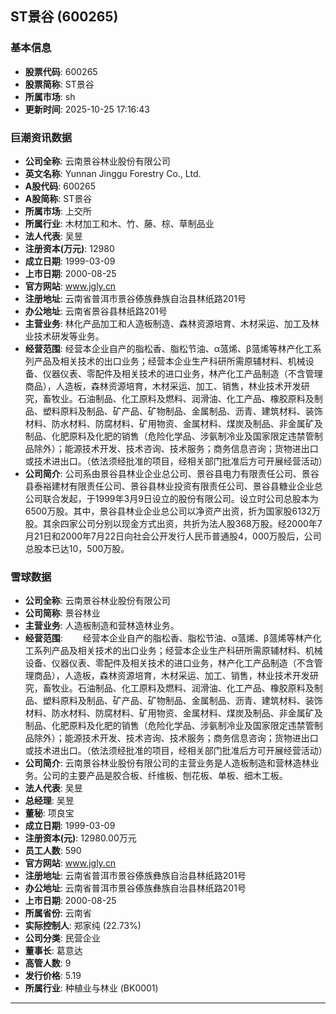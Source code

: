 ## ST景谷 (600265)

### 基本信息

- **股票代码**: 600265
- **股票简称**: ST景谷
- **所属市场**: sh
- **更新时间**: 2025-10-25 17:16:43

### 巨潮资讯数据

- **公司全称**: 云南景谷林业股份有限公司
- **英文名称**: Yunnan Jinggu Forestry Co., Ltd.
- **A股代码**: 600265
- **A股简称**: ST景谷
- **所属市场**: 上交所
- **所属行业**: 木材加工和木、竹、藤、棕、草制品业
- **法人代表**: 吴昱
- **注册资本(万元)**: 12980
- **成立日期**: 1999-03-09
- **上市日期**: 2000-08-25
- **官方网站**: www.jgly.cn
- **注册地址**: 云南省普洱市景谷傣族彝族自治县林纸路201号
- **办公地址**: 云南省景谷县林纸路201号
- **主营业务**: 林化产品加工和人造板制造、森林资源培育、木材采运、加工及林业技术研发等业务。
- **经营范围**: 经营本企业自产的脂松香、脂松节油、α蒎烯、β蒎烯等林产化工系列产品及相关技术的出口业务；经营本企业生产科研所需原辅材料、机械设备、仪器仪表、零配件及相关技术的进口业务，林产化工产品制造（不含管理商品），人造板，森林资源培育，木材采运、加工、销售，林业技术开发研究，畜牧业。石油制品、化工原料及燃料、润滑油、化工产品、橡胶原料及制品、塑料原料及制品、矿产品、矿物制品、金属制品、沥青、建筑材料、装饰材料、防水材料、防腐材料、矿用物资、金属材料、煤炭及制品、非金属矿及制品、化肥原料及化肥的销售（危险化学品、涉氨制冷业及国家限定违禁管制品除外）；能源技术开发、技术咨询、技术服务；商务信息咨询；货物进出口或技术进出口。（依法须经批准的项目，经相关部门批准后方可开展经营活动）
- **公司简介**: 公司系由景谷县林业企业总公司、景谷县电力有限责任公司、景谷县泰裕建材有限责任公司、景谷县林业投资有限责任公司、景谷县糖业企业总公司联合发起，于1999年3月9日设立的股份有限公司。设立时公司总股本为6500万股。其中，景谷县林业企业总公司以净资产出资，折为国家股6132万股。其余四家公司分别以现金方式出资，共折为法人股368万股。经2000年7月21日和2000年7月22日向社会公开发行人民币普通股4，000万股后，公司总股本已达10，500万股。

### 雪球数据

- **公司全称**: 云南景谷林业股份有限公司
- **公司简称**: 景谷林业
- **主营业务**: 人造板制造和营林造林业务。
- **经营范围**: 　　经营本企业自产的脂松香、脂松节油、α蒎烯、β蒎烯等林产化工系列产品及相关技术的出口业务；经营本企业生产科研所需原辅材料、机械设备、仪器仪表、零配件及相关技术的进口业务，林产化工产品制造（不含管理商品），人造板，森林资源培育，木材采运、加工、销售，林业技术开发研究，畜牧业。石油制品、化工原料及燃料、润滑油、化工产品、橡胶原料及制品、塑料原料及制品、矿产品、矿物制品、金属制品、沥青、建筑材料、装饰材料、防水材料、防腐材料、矿用物资、金属材料、煤炭及制品、非金属矿及制品、化肥原料及化肥的销售（危险化学品、涉氨制冷业及国家限定违禁管制品除外）；能源技术开发、技术咨询、技术服务；商务信息咨询；货物进出口或技术进出口。（依法须经批准的项目，经相关部门批准后方可开展经营活动）
- **公司简介**: 云南景谷林业股份有限公司的主营业务是人造板制造和营林造林业务。公司的主要产品是胶合板、纤维板、刨花板、单板、细木工板。
- **法人代表**: 吴昱
- **总经理**: 吴昱
- **董秘**: 项良宝
- **成立日期**: 1999-03-09
- **注册资本(元)**: 12980.00万元
- **员工人数**: 590
- **官方网站**: www.jgly.cn
- **注册地址**: 云南省普洱市景谷傣族彝族自治县林纸路201号
- **办公地址**: 云南省普洱市景谷傣族彝族自治县林纸路201号
- **上市日期**: 2000-08-25
- **所属省份**: 云南省
- **实际控制人**: 郑家纯 (22.73%)
- **公司分类**: 民营企业
- **董事长**: 葛意达
- **高管人数**: 9
- **发行价格**: 5.19
- **所属行业**: 种植业与林业 (BK0001)

---